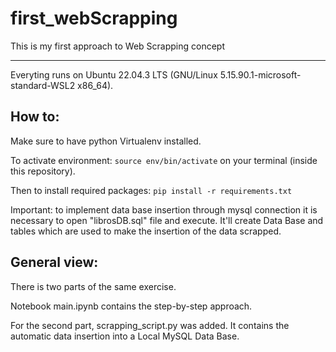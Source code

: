 # first_webScrapping
This is my first approach to Web Scrapping concept

***

Everyting runs on Ubuntu 22.04.3 LTS (GNU/Linux 5.15.90.1-microsoft-standard-WSL2 x86_64).

## How to:

Make sure to have python Virtualenv installed.

To activate environment: `source env/bin/activate` on your terminal (inside this repository).

Then to install required packages: `pip install -r requirements.txt`

Important: to implement data base insertion through mysql connection it is necessary to open "librosDB.sql" file and execute. It'll create Data Base and tables which are used to make the insertion of the data scrapped.

## General view:

There is two parts of the same exercise.

Notebook main.ipynb contains the step-by-step approach.

For the second part, scrapping_script.py was added. It contains the automatic data insertion into a Local MySQL Data Base.